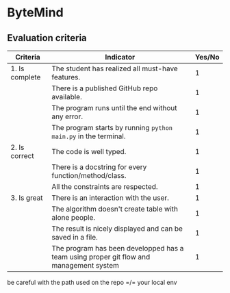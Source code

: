 # ByteMind


## Evaluation criteria

| Criteria       | Indicator                                                                              | Yes/No |
| -------------- | -------------------------------------------------------------------------------------- | ------ |
| 1. Is complete | The student has realized all must-have features.                                       | 1      |
|                | There is a published GitHub repo available.                                            | 1      |
|                | The program runs until the end without any error.                                      | 1      |
|                | The program starts by running `python main.py` in the terminal.                      | 1      |
| 2. Is correct  | The code is well typed.                                                                | 1      |
|                | There is a docstring for every function/method/class.                                  | 1      |
|                | All the constraints are respected.                                                     | 1      |
| 3. Is great    | There is an interaction with the user.                                                 | 1      |
|                | The algorithm doesn't create table with alone people.                                  | 1      |
|                | The result is nicely displayed and can be saved in a file.                             | 1      |
|                | The program has been developped has a team using proper git flow and management system | 1      |



be careful with the path used on the repo =/= your local env
